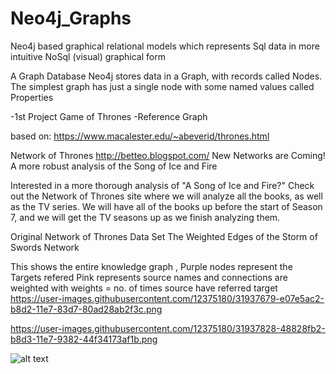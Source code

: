 # Neo4j_Graphs
Neo4j based graphical relational models which represents Sql data in more intuitive NoSql (visual) graphical form

A Graph Database
Neo4j stores data in a Graph, with records called Nodes.
The simplest graph has just a single node with some named values called Properties

-1st Project Game of Thrones -Reference Graph 

based on:
https://www.macalester.edu/~abeverid/thrones.html

Network of Thrones
http://betteo.blogspot.com/
New Networks are Coming!
A more robust analysis of the Song of Ice and Fire

Interested in a more thorough analysis of "A Song of Ice and Fire?" Check out the Network of Thrones site where we will analyze all the books, as well as the TV series. We will have all of the books up before the start of Season 7, and we will get the TV seasons up as we finish analyzing them.

Original Network of Thrones Data Set
The Weighted Edges of the Storm of Swords Network

This shows the entire knowledge graph ,
Purple nodes represent the Targets refered 
Pink represents source names
and connections are weighted with weights = no. of times source have referred target
https://user-images.githubusercontent.com/12375180/31937679-e07e5ac2-b8d2-11e7-83d7-80ad28ab2f3c.png

https://user-images.githubusercontent.com/12375180/31937828-48828fb2-b8d3-11e7-9382-44f34173af1b.png

![alt text](https://user-images.githubusercontent.com/12375180/31937830-4ab58352-b8d3-11e7-9867-248dac0b7cdc.png)
